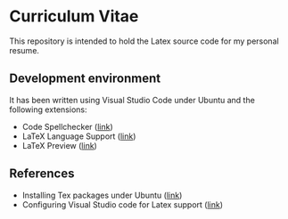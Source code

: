 # Curriculum Vitae
This repository is intended to hold the Latex source code for my personal resume.

## Development environment

It has been written using Visual Studio Code under Ubuntu and the following extensions:

- Code Spellchecker ([link](https://marketplace.visualstudio.com/items?itemName=streetsidesoftware.code-spell-checker))
- LaTeX Language Support ([link](https://marketplace.visualstudio.com/items?itemName=ms-vscode.latex))
- LaTeX Preview ([link](https://marketplace.visualstudio.com/items?itemName=ajshort.latex-preview)) 

## References

- Installing Tex packages under Ubuntu ([link](http://kkpradeeban.blogspot.co.nz/2014/04/installing-latexpdflatex-on-ubuntu.html))
- Configuring Visual Studio code for Latex support ([link](https://pmateusz.github.io/latex/2017/03/29/vs-code-latex-editor.html))
